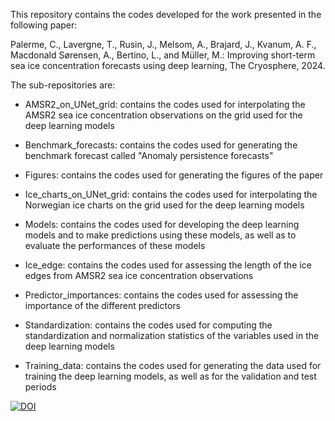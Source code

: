 This repository contains the codes developed for the work presented in the following paper:

Palerme, C., Lavergne, T., Rusin, J., Melsom, A., Brajard, J., Kvanum, A. F., Macdonald Sørensen, A., Bertino, L., and Müller, M.: Improving short-term sea ice concentration forecasts using deep learning, The Cryosphere, 2024.

The sub-repositories are:

- AMSR2_on_UNet_grid: contains the codes used for interpolating the AMSR2 sea ice concentration observations on the grid used for the deep learning models

- Benchmark_forecasts: contains the codes used for generating the benchmark forecast called "Anomaly persistence forecasts"

- Figures: contains the codes used for generating the figures of the paper

- Ice_charts_on_UNet_grid: contains the codes used for interpolating the Norwegian ice charts on the grid used for the deep learning models

- Models: contains the codes used for developing the deep learning models and to make predictions using these models, as well as to evaluate the performances of these models

- Ice_edge: contains the codes used for assessing the length of the ice edges from AMSR2 sea ice concentration observations

- Predictor_importances: contains the codes used for assessing the importance of the different predictors

- Standardization: contains the codes used for computing the standardization and normalization statistics of the variables used in the deep learning models

- Training_data: contains the codes used for generating the data used for training the deep learning models, as well as for the validation and test periods

[![DOI](https://zenodo.org/badge/DOI/10.5281/zenodo.11071206.svg)](https://doi.org/10.5281/zenodo.11071206)
